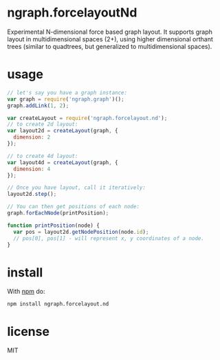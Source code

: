 # ngraph.forcelayoutNd

Experimental N-dimensional force based graph layout. It supports graph layout
in multidimensional spaces (2+), using higher dimensional orthant trees (similar
to quadtrees, but generalized to multidimensional spaces).

# usage

``` js
// let's say you have a graph instance:
var graph = require('ngraph.graph')();
graph.addLink(1, 2);

var createLayout = require('ngraph.forcelayout.nd');
// to create 2d layout:
var layout2d = createLayout(graph, {
  dimension: 2
});

// to create 4d layout:
var layout4d = createLayout(graph, {
  dimension: 4
});

// Once you have layout, call it iteratively:
layout2d.step();

// You can then get positions of each node:
graph.forEachNode(printPosition);

function printPosition(node) {
  var pos = layout2d.getNodePosition(node.id);
  // pos[0], pos[1] - will represent x, y coordinates of a node.
}

```

# install

With [npm](https://npmjs.org) do:

```
npm install ngraph.forcelayout.nd
```

# license

MIT
